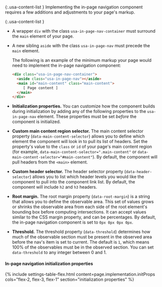 {:.usa-content-list }
Implementing the in-page navigation component requires a few additions and adjustments to your page's markup.

{:.usa-content-list }
- A wrapper `div` with the class `usa-in-page-nav-container` must surround the `main` element of your page.
- A new sibling `aside` with the class `usa-in-page-nav` must precede the `main` element.

  The following is an example of the minimum markup your page would need to implement the in-page navigation component:

  ```html
  <div class="usa-in-page-nav-container">
    <aside class="usa-in-page-nav"></aside>
    <main id="main-content" class="main-content">
       [ Page content ]
    </main>
  </div>
  ```

- **Initialization properties.** You can customize how the component builds during initialization by adding any of the following properties to the `usa-in-page-nav` element. These properties must be set _before_ the component is initialized.
- **Custom main content region selector.** The main content selector property (`data-main-content-selector`) allows you to define which element the component will look in to pull its list of headers. Set the property's value to the `class` or `id` of your page's main content region (for example, `data-main-content-selector=".main-content"` or `data-main-content-selector="#main-content"`). By default, the component will pull headers from the `<main>` element.
- **Custom header selector.** The header selector property (`data-header-selector`) allows you to list which header levels you would like the component to pull into the component link list. By default, the component will include `h2` and `h3` headers.
- **Root margin.** The root margin  property (`data-root-margin`) is a string that allows you to define the observable area. This set of values grows or shrinks the observable area from each side of the root element's bounding box before computing intersections. It can accept values similar to the CSS margin property, and can be percentages. By default, the in-page navigation component is set to `0px 0px 0px 0px`.
- **Threshold.** The threshold property (`data-threshold`) determines how much of the observable section must be present in the observed area before the nav's item is set to current. The default is `1`, which means 100% of the observables must be in the observed section. You can set `data-threshold` to any integer between 0 and 1.

#### In-page navigation initialization properties
{% include settings-table-flex.html
  content=page.implementation.initProps
  cols="flex-2, flex-3, flex-1"
  section="initialization properties"
%}
